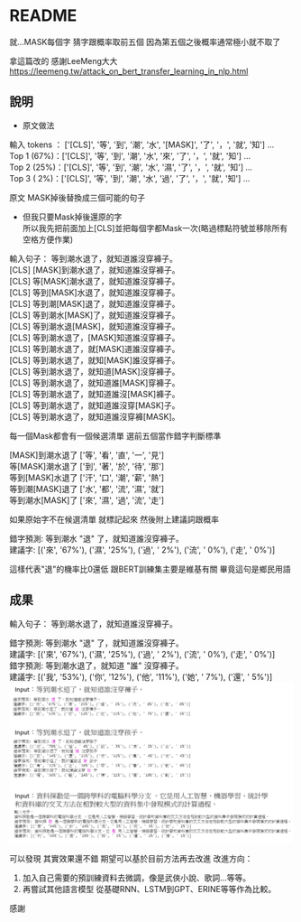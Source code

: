 README
===========================

就...MASK每個字 猜字跟概率取前五個 因為第五個之後概率通常極小就不取了

拿這篇改的 感謝LeeMeng大大  
https://leemeng.tw/attack_on_bert_transfer_learning_in_nlp.html

## 說明

* 原文做法

輸入 tokens ： ['[CLS]', '等', '到', '潮', '水', '[MASK]', '了', '，', '就', '知'] ...  
Top 1 (67%)：['[CLS]', '等', '到', '潮', '水', '來', '了', '，', '就', '知'] ...  
Top 2 (25%)：['[CLS]', '等', '到', '潮', '水', '濕', '了', '，', '就', '知'] ...  
Top 3 ( 2%)：['[CLS]', '等', '到', '潮', '水', '過', '了', '，', '就', '知'] ...

原文 MASK掉後替換成三個可能的句子

* 但我只要Mask掉後還原的字  
所以我先把前面加上[CLS]並把每個字都Mask一次(略過標點符號並移除所有空格方便作業)

輸入句子： 
等到潮水退了，就知道誰沒穿褲子。   
[CLS] [MASK]到潮水退了，就知道誰沒穿褲子。  
[CLS] 等[MASK]潮水退了，就知道誰沒穿褲子。  
[CLS] 等到[MASK]水退了，就知道誰沒穿褲子。  
[CLS] 等到潮[MASK]退了，就知道誰沒穿褲子。  
[CLS] 等到潮水[MASK]了，就知道誰沒穿褲子。  
[CLS] 等到潮水退[MASK]，就知道誰沒穿褲子。  
[CLS] 等到潮水退了，[MASK]知道誰沒穿褲子。  
[CLS] 等到潮水退了，就[MASK]道誰沒穿褲子。  
[CLS] 等到潮水退了，就知[MASK]誰沒穿褲子。  
[CLS] 等到潮水退了，就知道[MASK]沒穿褲子。  
[CLS] 等到潮水退了，就知道誰[MASK]穿褲子。  
[CLS] 等到潮水退了，就知道誰沒[MASK]褲子。  
[CLS] 等到潮水退了，就知道誰沒穿[MASK]子。  
[CLS] 等到潮水退了，就知道誰沒穿褲[MASK]。

每一個Mask都會有一個候選清單 選前五個當作錯字判斷標準

[MASK]到潮水退了 ['等', '看', '直', '一', '見']  
等[MASK]潮水退了 ['到', '著', '於', '待', '那']  
等到[MASK]水退了 ['汗', '口', '潮', '薪', '熱']  
等到潮[MASK]退了 ['水', '都', '流', '濕', '就']  
等到潮水[MASK]了 ['來', '濕', '過', '流', '走']  

如果原始字不在候選清單 就標記起來
然後附上建議詞跟概率

錯字預測: 等到潮水 "退" 了，就知道誰沒穿褲子。  
建議字: [('來', '67%'), ('濕', '25%'), ('過', ' 2%'), ('流', ' 0%'), ('走', ' 0%')]

這樣代表"退"的機率比0還低 跟BERT訓練集主要是維基有關 畢竟這句是鄉民用語

## 成果

輸入句子： 等到潮水退了，就知道誰沒穿褲子。

錯字預測: 等到潮水 "退" 了，就知道誰沒穿褲子。  
建議字: [('來', '67%'), ('濕', '25%'), ('過', ' 2%'), ('流', ' 0%'), ('走', ' 0%')]  
錯字預測: 等到潮水退了，就知道 "誰" 沒穿褲子。  
建議字: [('我', '53%'), ('你', '12%'), ('他', '11%'), ('她', ' 7%'), ('還', ' 5%')]  
![image](result.png)


可以發現 其實效果還不錯
期望可以基於目前方法再去改進
改進方向：
1. 加入自己需要的預訓練資料去微調，像是武俠小說、歌詞…等等。
2. 再嘗試其他語言模型 從基礎RNN、LSTM到GPT、ERINE等等作為比較。


感謝
